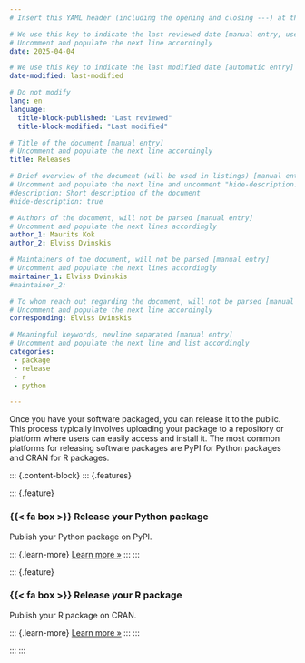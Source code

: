 ```yaml
---
# Insert this YAML header (including the opening and closing ---) at the beginning of the document and fill it out accordingly

# We use this key to indicate the last reviewed date [manual entry, use YYYY-MM-DD]
# Uncomment and populate the next line accordingly
date: 2025-04-04

# We use this key to indicate the last modified date [automatic entry]
date-modified: last-modified

# Do not modify
lang: en
language: 
  title-block-published: "Last reviewed"
  title-block-modified: "Last modified"

# Title of the document [manual entry]
# Uncomment and populate the next line accordingly
title: Releases

# Brief overview of the document (will be used in listings) [manual entry]
# Uncomment and populate the next line and uncomment "hide-description: true".
#description: Short description of the document
#hide-description: true

# Authors of the document, will not be parsed [manual entry]
# Uncomment and populate the next lines accordingly
author_1: Maurits Kok
author_2: Elviss Dvinskis

# Maintainers of the document, will not be parsed [manual entry]
# Uncomment and populate the next lines accordingly
maintainer_1: Elviss Dvinskis
#maintainer_2:

# To whom reach out regarding the document, will not be parsed [manual entry]
# Uncomment and populate the next line accordingly
corresponding: Elviss Dvinskis

# Meaningful keywords, newline separated [manual entry]
# Uncomment and populate the next line and list accordingly
categories: 
 - package
 - release
 - r
 - python

---
```


Once you have your software packaged, you can release it to the public. This process typically involves uploading your package to a repository or platform where users can easily access and install it. The most common platforms for releasing software packages are PyPI for Python packages and CRAN for R packages.

::: {.content-block}
::: {.features}

::: {.feature}
### {{< fa box >}} Release your Python package
Publish your Python package on PyPI.

::: {.learn-more}
[Learn more »](./releases_pypi.md)
:::
:::

::: {.feature}
### {{< fa box >}} Release your R package
Publish your R package on CRAN.

::: {.learn-more}
[Learn more »](./releases_cran.md)
:::
:::

:::
:::